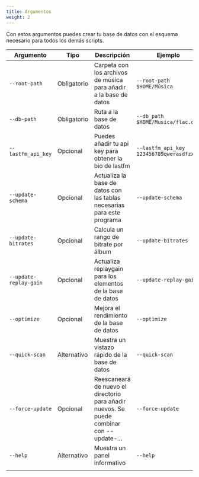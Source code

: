 ```yaml
---
title: Argumentos
weight: 2
---
```


Con estos argumentos puedes crear tu base de datos con el esquema necesario para todos los demás scripts. 

| Argumento              | Tipo        | Descripción                                                                               | Ejemplo                                  |
| ---------------------- | ----------- | ----------------------------------------------------------------------------------------- | ---------------------------------------- |
| `--root-path`          | Obligatorio | Carpeta con los archivos de música para añadir a la base de datos                         | `--root-path $HOME/Música`               |
| `--db-path`            | Obligatorio | Ruta a la base de datos                                                                   | `--db_path $HOME/Musica/flac.db`         |
| `--lastfm_api_key`     | Opcional    | Puedes añadir tu api key para obtener la bio de lastfm                                    | `--lastfm_api_key 123456789qwerasdfzxcv` |
| `--update-schema`      | Opcional    | Actualiza la base de datos con las tablas necesarias para este programa                   | `--update-schema`                        |
| `--update-bitrates`    | Opcional    | Calcula un rango de bitrate por álbum                                                     | `--update-bitrates`                      |
| `--update-replay-gain` | Opcional    | Actualiza replaygain para los elementos de la base de datos                               | `--update-replay-gain`                   |
| `--optimize`           | Opcional    | Mejora el rendimiento de la base de datos                                                 | `--optimize`                             |
| `--quick-scan`         | Alternativo | Muestra un vistazo rápido de la base de datos                                             | `--quick-scan`                           |
| `--force-update`       | Opcional    | Reescaneará de nuevo el directorio para añadir nuevos. Se puede combinar con --update-... | `--force-update`                         |
| `--help`               | Alternativo | Muestra un panel informativo                                                              | `--help`                                 |
|                        |             |                                                                                           |                                          |